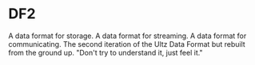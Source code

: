 # DF2
A data format for storage. A data format for streaming. A data format for communicating. The second iteration of the Ultz Data Format but rebuilt from the ground up. "Don't try to understand it, just feel it."
